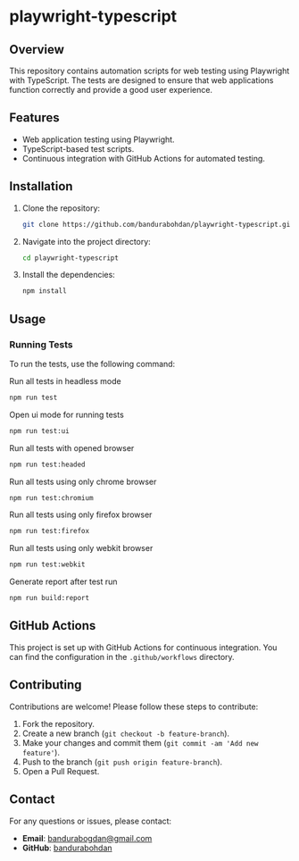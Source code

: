 # playwright-typescript

## Overview

This repository contains automation scripts for web testing using Playwright with TypeScript. The tests are designed to ensure that web applications function correctly and provide a good user experience.

## Features

- Web application testing using Playwright.
- TypeScript-based test scripts.
- Continuous integration with GitHub Actions for automated testing.


## Installation

1. Clone the repository:

    ```bash
    git clone https://github.com/bandurabohdan/playwright-typescript.git
    ```

2. Navigate into the project directory:

    ```bash
    cd playwright-typescript
    ```

3. Install the dependencies:

    ```bash
    npm install
    ```

## Usage

### Running Tests

To run the tests, use the following command:

Run all tests in headless mode
```bash
npm run test
```
Open ui mode for running tests
```bash
npm run test:ui
```
Run all tests with opened browser
```bash
npm run test:headed
```
Run all tests using only chrome browser
```bash
npm run test:chromium
```
Run all tests using only firefox browser
```bash
npm run test:firefox
```
Run all tests using only webkit browser
```bash
npm run test:webkit
```
Generate report after test run
```bash
npm run build:report
```


## GitHub Actions

This project is set up with GitHub Actions for continuous integration. You can find the configuration in the `.github/workflows` directory.

## Contributing

Contributions are welcome! Please follow these steps to contribute:

1. Fork the repository.
2. Create a new branch (`git checkout -b feature-branch`).
3. Make your changes and commit them (`git commit -am 'Add new feature'`).
4. Push to the branch (`git push origin feature-branch`).
5. Open a Pull Request.

## Contact

For any questions or issues, please contact:

- **Email**: bandurabogdan@gmail.com
- **GitHub**: [bandurabohdan](https://github.com/bandurabohdan)
